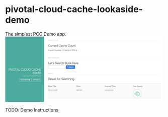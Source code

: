 # pivotal-cloud-cache-lookaside-demo
The simplest PCC Demo app.
![](https://github.com/tkaburagi/pivotal-cloud-cache-lookaside-demo/blob/master/Screen%20Shot%200030-08-13%20at%202.44.06%20AM.png)


TODO: Demo Instructions

